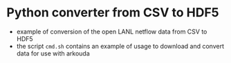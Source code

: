 # Python converter from CSV to HDF5

  * example of conversion of the open LANL netflow data from CSV to HDF5
  * the script `cmd.sh` contains an example of usage to download and convert data for use with arkouda

